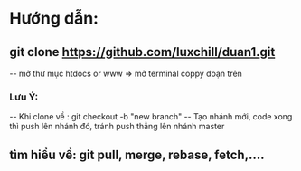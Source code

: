 # Hướng dẫn:

## git clone https://github.com/luxchill/duan1.git 

-- mở thư mục htdocs or www => mở terminal coppy đoạn trên 

### Lưu Ý:
-- Khi clone về : git checkout -b "new branch"
-- Tạo nhánh mới, code xong thì push lên nhánh đó, tránh push thẳng lên nhánh master 

## tìm hiểu về: git pull, merge, rebase, fetch,....



